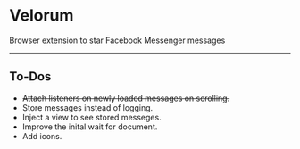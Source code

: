# Velorum

 Browser extension to star Facebook Messenger messages

---

## To-Dos

* ~~Attach listeners on newly loaded messages on scrolling.~~
* Store messages instead of logging.
* Inject a view to see stored messeges.
* Improve the inital wait for document.
* Add icons.